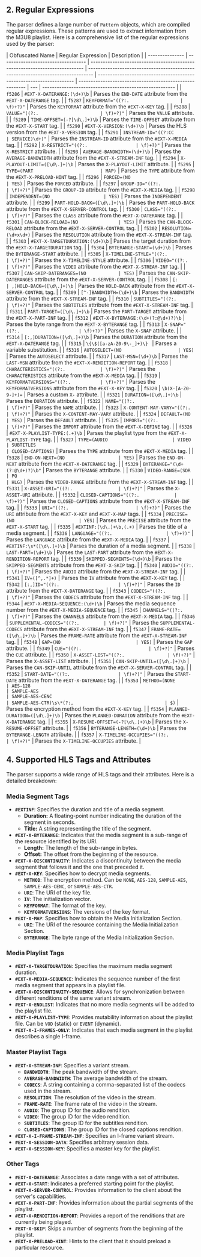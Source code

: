 ## 2. Regular Expressions

The parser defines a large number of `Pattern` objects, which are compiled regular expressions. These patterns are used to extract information from the M3U8 playlist. Here is a comprehensive list of the regular expressions used by the parser:

| Obfuscated Name | Regular Expression                  | Description                                                                 |
| --------------- | ----------------------------------- | --------------------------------------------------------------------------- | -------------------------------------------------------------------------------- | -------------------------------------------------------------------- | -------------------------------------------------------- | --- | ------------------------------------------------------- |
| `f5286`         | `#EXT-X-DATERANGE:(\d+)\b`          | Parses the `END-DATE` attribute from the `#EXT-X-DATERANGE` tag.            |
| `f5287`         | `KEYFORMAT="((?:.                   | \f)+?)"`                                                                    | Parses the `KEYFORMAT` attribute from the `#EXT-X-KEY` tag.                      |
| `f5288`         | `VALUE="((?:.                       | \f)+?)"`                                                                    | Parses the `VALUE` attribute.                                                    |
| `f5289`         | `TIME-OFFSET=(-?[\d\.]+)\b`         | Parses the `TIME-OFFSET` attribute from the `#EXT-X-START` tag.             |
| `f5290`         | `#EXT-X-VERSION:(\d+)\b`            | Parses the HLS version from the `#EXT-X-VERSION` tag.                       |
| `f5291`         | `INSTREAM-ID="((?:CC                | SERVICE)\d+)"`                                                              | Parses the `INSTREAM-ID` attribute from the `#EXT-X-MEDIA` tag.                  |
| `f5292`         | `X-RESTRICT="((?:.                  | \f)+?)"`                                                                    | Parses the `X-RESTRICT` attribute.                                               |
| `f5293`         | `AVERAGE-BANDWIDTH=(\d+)\b`         | Parses the `AVERAGE-BANDWIDTH` attribute from the `#EXT-X-STREAM-INF` tag.  |
| `f5294`         | `X-PLAYOUT-LIMIT=([\d\.]+)\b`       | Parses the `X-PLAYOUT-LIMIT` attribute.                                     |
| `f5295`         | `TYPE=(PART                         | MAP)`                                                                       | Parses the `TYPE` attribute from the `#EXT-X-PRELOAD-HINT` tag.                  |
| `f5296`         | `FORCED=(NO                         | YES)`                                                                       | Parses the `FORCED` attribute.                                                   |
| `f5297`         | `GROUP-ID="((?:.                    | \f)+?)"`                                                                    | Parses the `GROUP-ID` attribute from the `#EXT-X-MEDIA` tag.                     |
| `f5298`         | `INDEPENDENT=(NO                    | YES)`                                                                       | Parses the `INDEPENDENT` attribute.                                              |
| `f5299`         | `PART-HOLD-BACK=([\d\.]+)\b`        | Parses the `PART-HOLD-BACK` attribute from the `#EXT-X-SERVER-CONTROL` tag. |
| `f5300`         | `CLASS="((?:.                       | \f)+?)"`                                                                    | Parses the `CLASS` attribute from the `#EXT-X-DATERANGE` tag.                    |
| `f5301`         | `CAN-BLOCK-RELOAD=(NO               | YES)`                                                                       | Parses the `CAN-BLOCK-RELOAD` attribute from the `#EXT-X-SERVER-CONTROL` tag.    |
| `f5302`         | `RESOLUTION=(\d+x\d+)`              | Parses the `RESOLUTION` attribute from the `#EXT-X-STREAM-INF` tag.         |
| `f5303`         | `#EXT-X-TARGETDURATION:(\d+)\b`     | Parses the target duration from the `#EXT-X-TARGETDURATION` tag.            |
| `f5304`         | `BYTERANGE-START=(\d+)\b`           | Parses the `BYTERANGE-START` attribute.                                     |
| `f5305`         | `X-TIMELINE-STYLE="((?:.            | \f)+?)"`                                                                    | Parses the `X-TIMELINE-STYLE` attribute.                                         |
| `f5306`         | `VIDEO="((?:.                       | \f)+?)"`                                                                    | Parses the `VIDEO` attribute from the `#EXT-X-STREAM-INF` tag.                   |
| `f5307`         | `CAN-SKIP-DATERANGES=(NO            | YES)`                                                                       | Parses the `CAN-SKIP-DATERANGES` attribute from the `#EXT-X-SERVER-CONTROL` tag. |
| `f5308`         | `[:                                 | ,]HOLD-BACK=([\d\.]+)\b`                                                    | Parses the `HOLD-BACK` attribute from the `#EXT-X-SERVER-CONTROL` tag.           |
| `f5309`         | `[^-]BANDWIDTH=(\d+)\b`             | Parses the `BANDWIDTH` attribute from the `#EXT-X-STREAM-INF` tag.          |
| `f5310`         | `SUBTITLES="((?:.                   | \f)+?)"`                                                                    | Parses the `SUBTITLES` attribute from the `#EXT-X-STREAM-INF` tag.               |
| `f5311`         | `PART-TARGET=([\d\.]+)\b`           | Parses the `PART-TARGET` attribute from the `#EXT-X-PART-INF` tag.          |
| `f5312`         | `#EXT-X-BYTERANGE:(\d+(?:@\d+)?)\b` | Parses the byte range from the `#EXT-X-BYTERANGE` tag.                      |
| `f5313`         | `X-SNAP="((?:.                      | \f)+?)"`                                                                    | Parses the `X-SNAP` attribute.                                                   |
| `f5314`         | `[:,]DURATION=([\d\.]+)\b`          | Parses the `DURATION` attribute from the `#EXT-X-DATERANGE` tag.            |
| `f5315`         | `\{\$([a-zA-Z0-9\-_]+)\} `          | Parses a variable substitution.                                             |
| `f5316`         | `AUTOSELECT=(NO                     | YES)`                                                                       | Parses the `AUTOSELECT` attribute.                                               |
| `f5317`         | `LAST-MSN=(\d+)\b`                  | Parses the `LAST-MSN` attribute from the `#EXT-X-RENDITION-REPORT` tag.     |
| `f5318`         | `CHARACTERISTICS="((?:.             | \f)+?)"`                                                                    | Parses the `CHARACTERISTICS` attribute from the `#EXT-X-MEDIA` tag.              |
| `f5319`         | `KEYFORMATVERSIONS="((?:.           | \f)+?)"`                                                                    | Parses the `KEYFORMATVERSIONS` attribute from the `#EXT-X-KEY` tag.              |
| `f5320`         | `\b(X-[A-Z0-9-]+)=`                 | Parses a custom `X-` attribute.                                             |
| `f5321`         | `DURATION=([\d\.]+)\b`              | Parses the `DURATION` attribute.                                            |
| `f5322`         | `NAME="((?:.                        | \f)+?)"`                                                                    | Parses the `NAME` attribute.                                                     |
| `f5323`         | `X-CONTENT-MAY-VARY="((?:.          | \f)+?)"`                                                                    | Parses the `X-CONTENT-MAY-VARY` attribute.                                       |
| `f5324`         | `DEFAULT=(NO                        | YES)`                                                                       | Parses the `DEFAULT` attribute.                                                  |
| `f5325`         | `IMPORT="((?:.                      | \f)+?)"`                                                                    | Parses the `IMPORT` attribute from the `#EXT-X-DEFINE` tag.                      |
| `f5326`         | `#EXT-X-PLAYLIST-TYPE:(.+)\b`       | Parses the playlist type from the `#EXT-X-PLAYLIST-TYPE` tag.               |
| `f5327`         | `TYPE=(AUDIO                        | VIDEO                                                                       | SUBTITLES                                                                        | CLOSED-CAPTIONS)`                                                    | Parses the `TYPE` attribute from the `#EXT-X-MEDIA` tag. |
| `f5328`         | `END-ON-NEXT=(NO                    | YES)`                                                                       | Parses the `END-ON-NEXT` attribute from the `#EXT-X-DATERANGE` tag.              |
| `f5329`         | `BYTERANGE="(\d+(?:@\d+)?)\b"`      | Parses the `BYTERANGE` attribute.                                           |
| `f5330`         | `VIDEO-RANGE=(SDR                   | PQ                                                                          | HLG)`                                                                            | Parses the `VIDEO-RANGE` attribute from the `#EXT-X-STREAM-INF` tag. |
| `f5331`         | `X-ASSET-URI="((?:.                 | \f)+?)"`                                                                    | Parses the `X-ASSET-URI` attribute.                                              |
| `f5332`         | `CLOSED-CAPTIONS="((?:.             | \f)+?)"`                                                                    | Parses the `CLOSED-CAPTIONS` attribute from the `#EXT-X-STREAM-INF` tag.         |
| `f5333`         | `URI="((?:.                         | \f)+?)"`                                                                    | Parses the `URI` attribute from the `#EXT-X-KEY` and `#EXT-X-MAP` tags.          |
| `f5334`         | `PRECISE=(NO                        | YES)`                                                                       | Parses the `PRECISE` attribute from the `#EXT-X-START` tag.                      |
| `f5335`         | `#EXTINF:[\d\.]+\b,(.+)`            | Parses the title of a media segment.                                        |
| `f5336`         | `LANGUAGE="((?:.                    | \f)+?)"`                                                                    | Parses the `LANGUAGE` attribute from the `#EXT-X-MEDIA` tag.                     |
| `f5337`         | `#EXTINF:\s*([\d\.]+)\b`            | Parses the duration of a media segment.                                     |
| `f5338`         | `LAST-PART=(\d+)\b`                 | Parses the `LAST-PART` attribute from the `#EXT-X-RENDITION-REPORT` tag.    |
| `f5339`         | `SKIPPED-SEGMENTS=(\d+)\b`          | Parses the `SKIPPED-SEGMENTS` attribute from the `#EXT-X-SKIP` tag.         |
| `f5340`         | `AUDIO="((?:.                       | \f)+?)"`                                                                    | Parses the `AUDIO` attribute from the `#EXT-X-STREAM-INF` tag.                   |
| `f5341`         | `IV=([^,.*]+)`                      | Parses the `IV` attribute from the `#EXT-X-KEY` tag.                        |
| `f5342`         | `[:,]ID="((?:.                      | \f)+?)"`                                                                    | Parses the `ID` attribute from the `#EXT-X-DATERANGE` tag.                       |
| `f5343`         | `CODECS="((?:.                      | \f)+?)"`                                                                    | Parses the `CODECS` attribute from the `#EXT-X-STREAM-INF` tag.                  |
| `f5344`         | `#EXT-X-MEDIA-SEQUENCE:(\d+)\b`     | Parses the media sequence number from the `#EXT-X-MEDIA-SEQUENCE` tag.      |
| `f5345`         | `CHANNELS="((?:.                    | \f)+?)"`                                                                    | Parses the `CHANNELS` attribute from the `#EXT-X-MEDIA` tag.                     |
| `f5346`         | `SUPPLEMENTAL-CODECS="((?:.         | \f)+?)"`                                                                    | Parses the `SUPPLEMENTAL-CODECS` attribute from the `#EXT-X-STREAM-INF` tag.     |
| `f5347`         | `FRAME-RATE=([\d\.]+)\b`            | Parses the `FRAME-RATE` attribute from the `#EXT-X-STREAM-INF` tag.         |
| `f5348`         | `GAP=(NO                            | YES)`                                                                       | Parses the `GAP` attribute.                                                      |
| `f5349`         | `CUE="((?:.                         | \f)+?)"`                                                                    | Parses the `CUE` attribute.                                                      |
| `f5350`         | `X-ASSET-LIST="((?:.                | \f)+?)"`                                                                    | Parses the `X-ASSET-LIST` attribute.                                             |
| `f5351`         | `CAN-SKIP-UNTIL=([\d\.]+)\b`        | Parses the `CAN-SKIP-UNTIL` attribute from the `#EXT-X-SERVER-CONTROL` tag. |
| `f5352`         | `START-DATE="((?:.                  | \f)+?)"`                                                                    | Parses the `START-DATE` attribute from the `#EXT-X-DATERANGE` tag.               |
| `f5353`         | `METHOD=(NONE                       | AES-128                                                                     | SAMPLE-AES                                                                       | SAMPLE-AES-CENC                                                      | SAMPLE-AES-CTR)\s\*(?:,                                  | $)` | Parses the encryption method from the `#EXT-X-KEY` tag. |
| `f5354`         | `PLANNED-DURATION=([\d\.]+)\b`      | Parses the `PLANNED-DURATION` attribute from the `#EXT-X-DATERANGE` tag.    |
| `f5355`         | `X-RESUME-OFFSET=(-?[\d\.]+)\b`     | Parses the `X-RESUME-OFFSET` attribute.                                     |
| `f5356`         | `BYTERANGE-LENGTH=(\d+)\b`          | Parses the `BYTERANGE-LENGTH` attribute.                                    |
| `f5357`         | `X-TIMELINE-OCCUPIES="((?:.         | \f)+?)"`                                                                    | Parses the `X-TIMELINE-OCCUPIES` attribute.                                      |

## 4. Supported HLS Tags and Attributes

The parser supports a wide range of HLS tags and their attributes. Here is a detailed breakdown:

### Media Segment Tags

- **`#EXTINF`**: Specifies the duration and title of a media segment.
  - **Duration:** A floating-point number indicating the duration of the segment in seconds.
  - **Title:** A string representing the title of the segment.
- **`#EXT-X-BYTERANGE`**: Indicates that the media segment is a sub-range of the resource identified by its URI.
  - **Length:** The length of the sub-range in bytes.
  - **Offset:** The offset from the beginning of the resource.
- **`#EXT-X-DISCONTINUITY`**: Indicates a discontinuity between the media segment that follows it and the one that preceded it.
- **`#EXT-X-KEY`**: Specifies how to decrypt media segments.
  - **`METHOD`**: The encryption method. Can be `NONE`, `AES-128`, `SAMPLE-AES`, `SAMPLE-AES-CENC`, or `SAMPLE-AES-CTR`.
  - **`URI`**: The URI of the key file.
  - **`IV`**: The initialization vector.
  - **`KEYFORMAT`**: The format of the key.
  - **`KEYFORMATVERSIONS`**: The versions of the key format.
- **`#EXT-X-MAP`**: Specifies how to obtain the Media Initialization Section.
  - **`URI`**: The URI of the resource containing the Media Initialization Section.
  - **`BYTERANGE`**: The byte range of the Media Initialization Section.

### Media Playlist Tags

- **`#EXT-X-TARGETDURATION`**: Specifies the maximum media segment duration.
- **`#EXT-X-MEDIA-SEQUENCE`**: Indicates the sequence number of the first media segment that appears in a playlist file.
- **`#EXT-X-DISCONTINUITY-SEQUENCE`**: Allows for synchronization between different renditions of the same variant stream.
- **`#EXT-X-ENDLIST`**: Indicates that no more media segments will be added to the playlist file.
- **`#EXT-X-PLAYLIST-TYPE`**: Provides mutability information about the playlist file. Can be `VOD` (static) or `EVENT` (dynamic).
- **`#EXT-X-I-FRAMES-ONLY`**: Indicates that each media segment in the playlist describes a single I-frame.

### Master Playlist Tags

- **`#EXT-X-STREAM-INF`**: Specifies a variant stream.
  - **`BANDWIDTH`**: The peak bandwidth of the stream.
  - **`AVERAGE-BANDWIDTH`**: The average bandwidth of the stream.
  - **`CODECS`**: A string containing a comma-separated list of the codecs used in the stream.
  - **`RESOLUTION`**: The resolution of the video in the stream.
  - **`FRAME-RATE`**: The frame rate of the video in the stream.
  - **`AUDIO`**: The group ID for the audio rendition.
  - **`VIDEO`**: The group ID for the video rendition.
  - **`SUBTITLES`**: The group ID for the subtitles rendition.
  - **`CLOSED-CAPTIONS`**: The group ID for the closed captions rendition.
- **`#EXT-X-I-FRAME-STREAM-INF`**: Specifies an I-frame variant stream.
- **`#EXT-X-SESSION-DATA`**: Specifies arbitrary session data.
- **`#EXT-X-SESSION-KEY`**: Specifies a master key for the playlist.

### Other Tags

- **`#EXT-X-DATERANGE`**: Associates a date range with a set of attributes.
- **`#EXT-X-START`**: Indicates a preferred starting point for the playlist.
- **`#EXT-X-SERVER-CONTROL`**: Provides information to the client about the server's capabilities.
- **`#EXT-X-PART-INF`**: Provides information about the partial segments of the playlist.
- **`#EXT-X-RENDITION-REPORT`**: Provides a report of the renditions that are currently being played.
- **`#EXT-X-SKIP`**: Skips a number of segments from the beginning of the playlist.
- **`#EXT-X-PRELOAD-HINT`**: Hints to the client that it should preload a particular resource.

